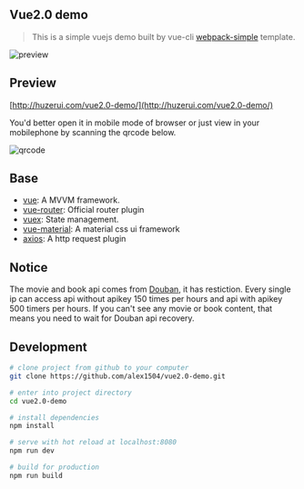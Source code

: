 ## Vue2.0 demo
> This is a simple vuejs demo built by vue-cli [webpack-simple](https://github.com/vuejs-templates/webpack-simple) template.

![preview](http://huzerui.com/vue2.0-demo/statics/img/readme/desc-1.gif)

## Preview
[http://huzerui.com/vue2.0-demo/](http://huzerui.com/vue2.0-demo/)

You'd better open it in mobile mode of browser or just view in your mobilephone by scanning the qrcode below.

![qrcode](http://huzerui.com/vue2.0-demo/statics/img/readme/qrcode.png)

## Base
- [vue](https://vuejs.org/): A MVVM framework.
- [vue-router](https://router.vuejs.org/): Official router plugin
- [vuex](https://vuex.vuejs.org/): State management.
- [vue-material](https://vue-material-old.netlify.com/#/):  A material css ui framework
- [axios](https://github.com/axios/axios):  A http request plugin

## Notice
The movie and book api comes from [Douban](https://developers.douban.com/wiki/?title=guide), it has restiction.
Every single ip can access api without apikey 150 times per hours and api with apikey 500 timers per hours. If you can't see any movie or book content, that means you need to wait for Douban api recovery.

## Development
``` bash
# clone project from github to your computer
git clone https://github.com/alex1504/vue2.0-demo.git

# enter into project directory
cd vue2.0-demo

# install dependencies
npm install

# serve with hot reload at localhost:8080
npm run dev

# build for production
npm run build
```